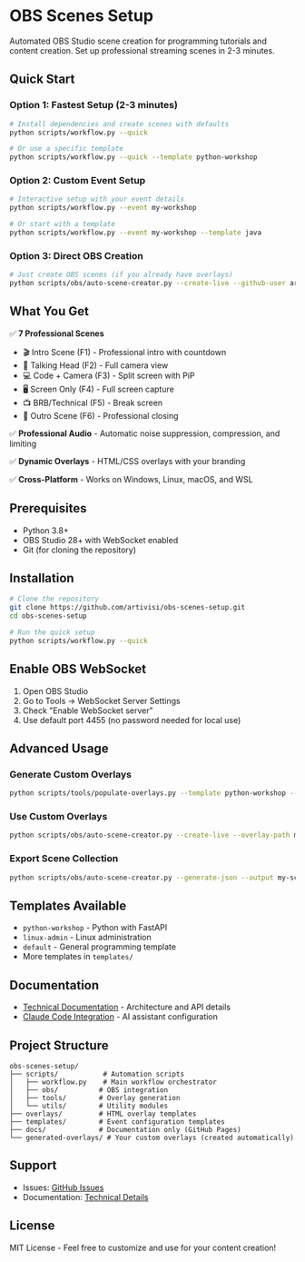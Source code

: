 # OBS Scenes Setup

Automated OBS Studio scene creation for programming tutorials and content creation. Set up professional streaming scenes in 2-3 minutes.

## Quick Start

### Option 1: Fastest Setup (2-3 minutes)
```bash
# Install dependencies and create scenes with defaults
python scripts/workflow.py --quick

# Or use a specific template
python scripts/workflow.py --quick --template python-workshop
```

### Option 2: Custom Event Setup
```bash
# Interactive setup with your event details
python scripts/workflow.py --event my-workshop

# Or start with a template
python scripts/workflow.py --event my-workshop --template java
```

### Option 3: Direct OBS Creation
```bash
# Just create OBS scenes (if you already have overlays)
python scripts/obs/auto-scene-creator.py --create-live --github-user artivisi
```

## What You Get

✅ **7 Professional Scenes**
- 🎬 Intro Scene (F1) - Professional intro with countdown
- 👤 Talking Head (F2) - Full camera view
- 💻 Code + Camera (F3) - Split screen with PiP
- 🖥️ Screen Only (F4) - Full screen capture
- 📺 BRB/Technical (F5) - Break screen
- 🎯 Outro Scene (F6) - Professional closing

✅ **Professional Audio** - Automatic noise suppression, compression, and limiting

✅ **Dynamic Overlays** - HTML/CSS overlays with your branding

✅ **Cross-Platform** - Works on Windows, Linux, macOS, and WSL

## Prerequisites

- Python 3.8+
- OBS Studio 28+ with WebSocket enabled
- Git (for cloning the repository)

## Installation

```bash
# Clone the repository
git clone https://github.com/artivisi/obs-scenes-setup.git
cd obs-scenes-setup

# Run the quick setup
python scripts/workflow.py --quick
```

## Enable OBS WebSocket

1. Open OBS Studio
2. Go to Tools → WebSocket Server Settings
3. Check "Enable WebSocket server"
4. Use default port 4455 (no password needed for local use)

## Advanced Usage

### Generate Custom Overlays
```bash
python scripts/tools/populate-overlays.py --template python-workshop --preview
```

### Use Custom Overlays
```bash
python scripts/obs/auto-scene-creator.py --create-live --overlay-path my-overlays
```

### Export Scene Collection
```bash
python scripts/obs/auto-scene-creator.py --generate-json --output my-scenes.json
```

## Templates Available

- `python-workshop` - Python with FastAPI
- `linux-admin` - Linux administration
- `default` - General programming template
- More templates in `templates/`

## Documentation

- [Technical Documentation](docs/TECHNICAL.md) - Architecture and API details
- [Claude Code Integration](CLAUDE.md) - AI assistant configuration

## Project Structure

```
obs-scenes-setup/
├── scripts/           # Automation scripts
│   ├── workflow.py    # Main workflow orchestrator
│   ├── obs/          # OBS integration
│   ├── tools/        # Overlay generation
│   └── utils/        # Utility modules
├── overlays/         # HTML overlay templates
├── templates/        # Event configuration templates
├── docs/             # Documentation only (GitHub Pages)
└── generated-overlays/ # Your custom overlays (created automatically)
```

## Support

- Issues: [GitHub Issues](https://github.com/artivisi/obs-scenes-setup/issues)
- Documentation: [Technical Details](docs/TECHNICAL.md)

## License

MIT License - Feel free to customize and use for your content creation!